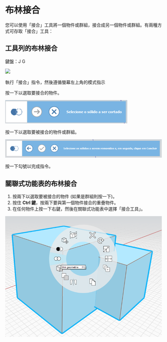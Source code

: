 # 布林接合

您可以使用「接合」工具將一個物件或群組，接合成另一個物件或群組。有兩種方式可存取「接合」工具：

## 工具列的布林接合

鍵盤：J G

![](../.gitbook/assets/boolean\_join.png)

執行「接合」指令，然後遵循螢幕左上角的模式指示

按一下以選取要接合的物件。

![](<../.gitbook/assets/cut_mode01 (1).png>)

按一下以選取要被接合的物件或群組。

![](<../.gitbook/assets/cut_mode02 (1).png>)

按一下勾號以完成指令。

## 關聯式功能表的布林接合

1. 按兩下以選取要被接合的物件 (如果是群組則按一下)。
2. 按住 **Ctrl 鍵**，按兩下要與第一個物件接合的重疊物件。
3. 在任何物件上按一下右鍵，然後在關聯式功能表中選擇「接合工具」。

![](<../.gitbook/assets/join tool.png>)
